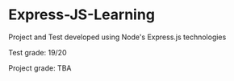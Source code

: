 # Express-JS-Learning

Project and Test developed using Node's Express.js technologies

Test grade: 19/20

Project grade: TBA

